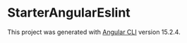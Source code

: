 # StarterAngularEslint

This project was generated with [Angular CLI](https://github.com/angular/angular-cli) version 15.2.4.
